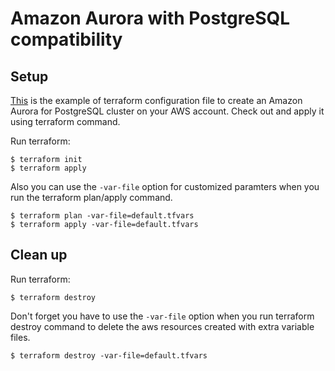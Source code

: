 # Amazon Aurora with PostgreSQL compatibility
## Setup
[This](https://github.com/Young-ook/terraform-aws-aurora/blob/main/examples/postgresql/main.tf) is the example of terraform configuration file to create an Amazon Aurora for PostgreSQL cluster on your AWS account. Check out and apply it using terraform command.

Run terraform:
```
$ terraform init
$ terraform apply
```
Also you can use the `-var-file` option for customized paramters when you run the terraform plan/apply command.
```
$ terraform plan -var-file=default.tfvars
$ terraform apply -var-file=default.tfvars
```

## Clean up
Run terraform:
```
$ terraform destroy
```
Don't forget you have to use the `-var-file` option when you run terraform destroy command to delete the aws resources created with extra variable files.
```
$ terraform destroy -var-file=default.tfvars
````
